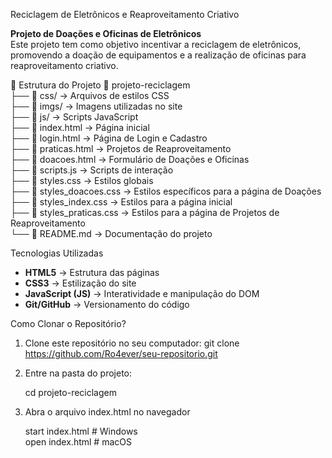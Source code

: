 Reciclagem de Eletrônicos e Reaproveitamento Criativo

**Projeto de Doações e Oficinas de Eletrônicos**  
Este projeto tem como objetivo incentivar a reciclagem de eletrônicos, promovendo a doação de equipamentos e a realização de oficinas para reaproveitamento criativo.

📂 Estrutura do Projeto
📂 projeto-reciclagem  
├── 📂 css/ → Arquivos de estilos CSS  
├── 📂 imgs/ → Imagens utilizadas no site  
├── 📂 js/ → Scripts JavaScript  
├── 📄 index.html → Página inicial  
├── 📄 login.html → Página de Login e Cadastro  
├── 📄 praticas.html → Projetos de Reaproveitamento  
├── 📄 doacoes.html → Formulário de Doações e Oficinas  
├── 📄 scripts.js → Scripts de interação  
├── 📄 styles.css → Estilos globais  
├── 📄 styles_doacoes.css → Estilos específicos para a página de Doações  
├── 📄 styles_index.css → Estilos para a página inicial  
├── 📄 styles_praticas.css → Estilos para a página de Projetos de Reaproveitamento  
└── 📄 README.md → Documentação do projeto  

Tecnologias Utilizadas
- **HTML5** → Estrutura das páginas  
- **CSS3** → Estilização do site  
- **JavaScript (JS)** → Interatividade e manipulação do DOM  
- **Git/GitHub** → Versionamento do código

Como Clonar o Repositório?
1. Clone este repositório no seu computador:
   git clone https://github.com/Ro4ever/seu-repositorio.git

3. Entre na pasta do projeto:

   cd projeto-reciclagem

4. Abra o arquivo index.html no navegador

   start index.html  # Windows  
   open index.html   # macOS  
